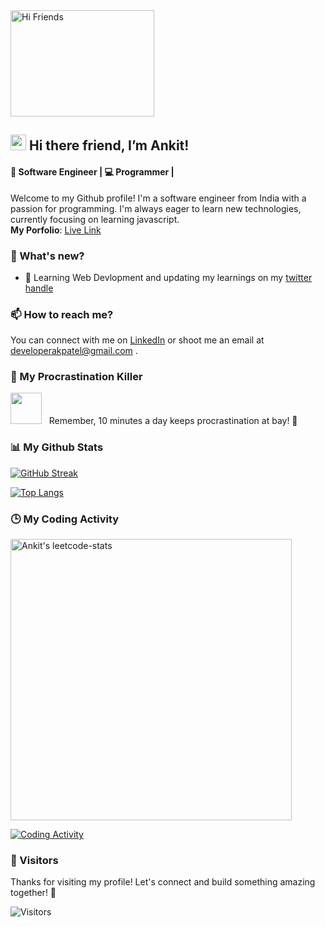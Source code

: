 <img alt="Hi Friends" src="https://user-images.githubusercontent.com/83267083/209559829-6d870627-a58f-4dbc-9f17-5cb63db4a4a4.gif" width="230" height="170">

## <img src="/../AssestsBranch/Hi.gif" height="25"> Hi there friend, I’m Ankit! 
#### 🤖 Software Engineer | 💻 Programmer |

Welcome to my Github profile! I'm a software engineer from India with a passion for programming. I'm always eager to learn new technologies, currently focusing on learning javascript. <br />
**My Porfolio**: <a href="https://ankit-dev-portfolio.vercel.app/" target="_blank">Live Link </a>

### 🔭 What's new?

<!-- - 💻 Working on building robust and scalable software systems -->
<!-- -🌱  Learning new programming languages and frameworks -->
- 🌱 Learning Web Devlopment and updating my learnings on my [twitter handle](https://twitter.com/Its_AKPatel)
<!-- - 🚀 Exploring the latest advancements in the tech industry  -->

<!--
### 💞️ Open Source Contributions

It's just amazing that your code can help millions of people. I'm passionate about contributing to open source projects, collaborating with other developers, and helping to make the world a better place through technology. 
-->
### 📫 How to reach me?

You can connect with me on [LinkedIn](http://www.linkedin.com/in/itsakpatel) or shoot me an email at developerakpatel@gmail.com .
<!--
### ⚡ Fun fact: 
<img src="/../AssestsBranch/anime.gif" height="50"> I absolutely love anime! 
-->
### 💭 My Procrastination Killer

<img src="/../AssestsBranch/linux-computer.gif" height = "50"> &nbsp; Remember, 10 minutes a day keeps procrastination at bay! 💯 

### 📊 My Github Stats 

[![GitHub Streak](http://github-readme-streak-stats.herokuapp.com?user=itsankitpatel&theme=buefy&background=FFFFFF)](https://github.com/ItsAnkitPatel)

 [![Top Langs](https://github-readme-stats.vercel.app/api/top-langs?username=itsankitpatel&show_icons=true&locale=en&layout=compact)](https://github.com/ItsAnkitPatel) 

<!--
### 💻 Technologies & Tools
<p align="center">
  <img src="https://img.shields.io/badge/JavaScript-444444?style=flat-square&logo=javascript" alt="JavaScript" />
  <img src="https://img.shields.io/badge/React-444444?style=flat-square&logo=react" alt="React" />
  <img src="https://img.shields.io/badge/Redux-444444?style=flat-square&logo=redux" alt="Redux" />
  <img src="https://img.shields.io/badge/Node.js-444444?style=flat-square&logo=node.js" alt="Node.js" />
  <img src="https://img.shields.io/badge/Express.js-444444?style=flat-square&logo=express" alt="Express.js" />
  <img src="https://img.shields.io/badge/MongoDB-444444?style=flat-square&logo=mongodb" alt="MongoDB" />
  <img src="https://img.shields.io/badge/Git-444444?style=flat-square&logo=git" alt="Git" />
</p>
-->

### 🕒 My Coding Activity 

<a href="https://leetcode.com/ItsAkPatel/" target="_blank"><img src="https://leetcard.jacoblin.cool/ItsAkPatel?hide=ranking&theme=unicorn&extension=heatmap" alt="Ankit's leetcode-stats" width="450" ></a>

[![Coding Activity](https://wakatime.com/badge/user/6b7cac37-991e-4ffb-b45b-e24bc4871035.svg)](https://wakatime.com/@6b7cac37-991e-4ffb-b45b-e24bc4871035)

### 👀 Visitors
<!-- Thanks for stopping by! Don't forget to give me a follow and say hi. -->
Thanks for visiting my profile! Let's connect and build something amazing together! 🙌

<!-- [![visitors](https://visitor-badge.laobi.icu/badge?page_id=ItsAnkitPatel)](https://github.com/ItsAnkitPatel) -->
![Visitors](https://api.visitorbadge.io/api/visitors?path=https%3A%2F%2Fgithub.com%2FItsAnkitPatel%2FItsAnkitPatel&countColor=%232ccce4&style=plastic)
